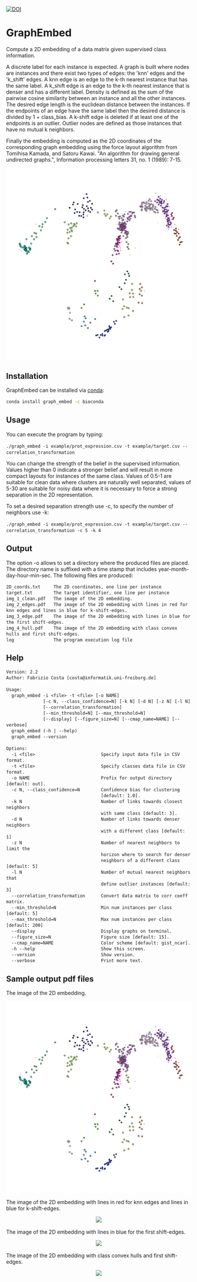 [![DOI](https://zenodo.org/badge/doi/10.5281/zenodo.59227.svg)](http://dx.doi.org/10.5281/zenodo.59227)

# GraphEmbed
Compute a 2D embedding of a data matrix given supervised class information.

A discrete label for each instance is expected.
A graph is built where nodes are instances and there exist two types
of edges: the 'knn' edges and the 'k_shift' edges.
A knn edge is an edge to the k-th nearest instance that has the same
label.
A k_shift edge is an edge to the k-th nearest instance that is denser
and has a different label.
Density is defined as the sum of the pairwise cosine similarity between
an instance and all the other instances.
The desired edge length is the euclidean distance between the instances.
If the endpoints of an edge have the same label then the desired distance
is divided by 1 + class_bias.
A k-shift edge is deleted if at least one of the endpoints is an
outlier.
Outlier nodes are defined as those instances that have no mutual
k neighbors.

Finally the embedding is computed as the 2D coordinates of the
corresponding graph embedding using the force layout algorithm from
Tomihisa Kamada, and Satoru Kawai. "An algorithm for drawing general
undirected graphs.", Information processing letters 31, no. 1 (1989): 7-15.

<p align="center"><img src="example/img_1_clean.png"></p>

## Installation

GraphEmbed can be installed via [conda](http://conda.pydata.org/miniconda.html):

```bash
conda install graph_embed -c bioconda
```

## Usage

You can execute the program by typing:

```./graph_embed -i example/prot_expression.csv -t example/target.csv --correlation_transformation```

You can change the strength of the belief in the supervised information. Values higher than 0 indicate a stronger belief and will result in more compact layouts for instances of the same class. Values of 0.5-1 are suitable for clean data where clusters are naturally well separated, values of 5-30 are suitable for noisy data where it is necessary to force a strong separation in the 2D representation. 

To set a desired separation strength use -c, to specify the number of neighbors use -k:

```./graph_embed -i example/prot_expression.csv -t example/target.csv --correlation_transformation -c 5 -k 4```


## Output

The option -o allows to set a directory where the produced files are placed.
The directory name is suffixed with a time stamp that includes year-month-day-hour-min-sec.
The following files are produced:

```
2D_coords.txt     The 2D coordinates, one line per instance
target.txt        The target identifier, one line per instance 
img_1_clean.pdf   The image of the 2D embedding.
img_2_edges.pdf   The image of the 2D embedding with lines in red for knn edges and lines in blue for k-shift-edges.
img_3_edge.pdf    The image of the 2D embedding with lines in blue for the first shift-edges.
img_4_hull.pdf    The image of the 2D embedding with class convex hulls and first shift-edges.
log               The program execution log file
```

## Help

```
Version: 2.2
Author: Fabrizio Costa [costa@informatik.uni-freiburg.de]

Usage:
  graph_embed -i <file> -t <file> [-o NAME]
              [-c N, --class_confidence=N] [-k N] [-d N] [-z N] [-l N]
              [--correlation_transformation]
              [--min_threshold=N] [--max_threshold=N]
              [--display] [--figure_size=N] [--cmap_name=NAME] [--verbose]
  graph_embed (-h | --help)
  graph_embed --version

Options:
  -i <file>                         Specify input data file in CSV format.
  -t <file>                         Specify classes data file in CSV format.
  -o NAME                           Prefix for output directory [default: out].
  -c N, --class_confidence=N        Confidence bias for clustering
                                    [default: 1.0].
  -k N                              Number of links towards closest neighbors
                                    with same class [default: 3].
  -d N                              Number of links towards denser neighbors
                                    with a different class [default: 1]
  -z N                              Number of nearest neighbors to limit the
                                    horizon where to search for denser
                                    neighbors of a different class [default: 5]
  -l N                              Number of mutual nearest neighbors that
                                    define outlier instances [default: 3]
  --correlation_transformation      Convert data matrix to corr coeff matrix.
  --min_threshold=N                 Min num instances per class [default: 5]
  --max_threshold=N                 Max num instances per class [default: 200]
  --display                         Display graphs on terminal.
  --figure_size=N                   Figure size [default: 15].
  --cmap_name=NAME                  Color scheme [default: gist_ncar].
  -h --help                         Show this screen.
  --version                         Show version.
  --verbose                         Print more text.

  ```
  
## Sample output pdf files

The image of the 2D embedding.
<p align="center"><img src="example/img_1_clean.png"></p>

The image of the 2D embedding with lines in red for knn edges and lines in blue for k-shift-edges.
<p align="center"><img src="example/img_2_links.png"></p>

The image of the 2D embedding with lines in blue for the first shift-edges.
<p align="center"><img src="example/img_3_link.png"></p>

The image of the 2D embedding with class convex hulls and first shift-edges.
<p align="center"><img src="example/img_4_hull.png"></p>

